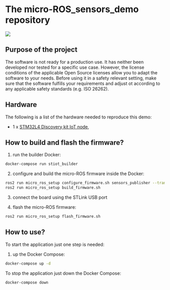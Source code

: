 # The micro-ROS_sensors_demo repository

![](http://www.plantuml.com/plantuml/proxy?cache=no&src=https://raw.githubusercontent.com/micro-ROS/micro-ROS_sensors_demo/master/assets/diagrams/architecture.puml)

## Purpose of the project

The software is not ready for a production use.
It has neither been developed nor tested for a specific use case.
However, the license conditions of the applicable Open Source licenses allow you to adapt the software to your needs.
Before using it in a safety relevant setting, make sure that the software fulfills your requirements and adjust ot according to any applicable safety standards (e.g. ISO 26262).

## Hardware

The following is a list of the hardware needed to reproduce this demo:

* 1 x [STM32L4 Discovery kit IoT node](https://www.st.com/en/evaluation-tools/b-l475e-iot01a.html),

## How to build and flash the firmware?

1. run the builder Docker:
```bash
docker-compose run stiot_builder
```

2. configure and build the micro-ROS firmware inside the Docker:
```bash
ros2 run micro_ros_setup configure_firmware.sh sensors_publisher --transport serial-usb
ros2 run micro_ros_setup build_firmware.sh 
```

3. connect the board using the STLink USB port

4. flash the micro-ROS firmware:
```bash
ros2 run micro_ros_setup flash_firmware.sh
```

## How to use?

To start the application just one step is needed:

1. up the Docker Compose:

```bash
docker-compose up -d
```

To stop the application just down the Docker Compose:

```bash
docker-compose down
```